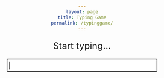 ```yaml
---
layout: page
title: Typing Game
permalink: /typinggame/
---
```


<html>
<head>
  <style>
    body {
      text-align: center;
    }
    #game-container {
      width: 400px;
      margin: 0 auto;
    }
    #word-display {
      font-size: 24px;
      margin-bottom: 20px;
    }
    #input-field {
      font-size: 18px;
      padding: 5px;
      width: 100%;
      box-sizing: border-box;
    }
    #timer {
      font-size: 18px;
      margin-top: 20px;
    }
    .result {
    border-radius: 12px;
    border: 1px solid black;
    padding: 20px;
    max-width: 300px;
    flex-shrink: 0;
    }
  </style>
</head>
<body>
  <div id="game-container">
    <p id="word-display">Start typing...</p>
    <input type="text" id="input-field" autofocus>
    <p id="timer"></p>
  </div>
  <div id="result">
  </div>

  <script>
    var words = ["apple", "banana", "cherry", "date", "elderberry", "fig", "grape"];
    var currentWordIndex = 0;
    var currentWord = words[currentWordIndex];
    var startTime = null;
    var timerInterval = null;

    var username = null;

    var wordDisplay = document.getElementById("word-display");
    var inputField = document.getElementById("input-field");
    var timer = document.getElementById("timer");

    const url = "http://127.0.0.1:8086/api/times"
    const resultContainer = document.getElementById("result");
    const create_fetch = url + '/create';
    const read_fetch = url + '/';

    wordDisplay.textContent = currentWord;

    inputField.addEventListener("input", function(event) {
      var enteredText = event.target.value;

      if (!startTime) {
        startTime = new Date();
        startTimer();
      }

      if (enteredText === currentWord) {
        currentWordIndex++;
        if (currentWordIndex >= words.length) {
          wordDisplay.textContent = "You Win!";
          inputField.style.display = "none";
          stopTimer();
        } else {
          currentWord = words[currentWordIndex];

          wordDisplay.textContent = currentWord;
          inputField.value = "";
        }
      }
    });

    function startTimer() {
      timerInterval = setInterval(updateTimer, 10); // Update every hundredth of a second (10 milliseconds)
    }

    function stopTimer() {
      clearInterval(timerInterval);
      // alert(timer.textContent)
      setTimeout(()=> {
         username = prompt('What is your name?');
         create_times()
      }
      ,1000);
    }

    function updateTimer() {
      var currentTime = new Date();
      var elapsedTime = Math.floor((currentTime - startTime) / 10); // Calculate elapsed time in hundredths of a second
      actualTime = (elapsedTime / 100).toFixed(2)
      timer.textContent = "Time: " + actualTime + " seconds"; // Convert elapsed time to seconds with two decimal places
    }

    read_times();

    function read_times() {
        // prepare fetch options
        const read_options = {
        method: 'GET',
        mode: 'cors',
        cache: 'default',
        credentials: 'omit',
        headers: {
            'Content-Type': 'application/json'
        },        
        };
        // fetch the data from API
        fetch(read_fetch, read_options)
        // response is a RESTful "promise" on any successful fetch
        .then(response => {
            // check for response errors
            if (response.status !== 200) {
                const errorMsg = 'Database read error: ' + response.status;
                console.log(errorMsg);
                return;
            }
            // valid response will have json data
            response.json().then(data => {
                console.log(data);
                resultContainer.innerHTML = ''
                //Construct Table header
                const tbody = document.createElement("tbody");
                const tr = document.createElement("tr");
                const col1 = document.createElement("td");
                const col2 = document.createElement("td")
                // obtain data that is specific to the API
                col1.innerHTML = "<span style='font-weight:bold' onclick='sortTable(0)'>Username</span>";
                col2.innerHTML = "<span style='font-weight:bold' onclick='sortTable(1)'>Time</span>";
                // add HTML to container
                tr.appendChild(col1);
                tr.appendChild(col2);                 
                resultContainer.appendChild(tr);
                //Print Reviews              
                for (let row in data) {
                console.log(data[row]);
                add_row(data[row]);
                }
            })
        })
        // catch fetch errors (ie ACCESS to server blocked)
        .catch(err => {
        console.error(err);
        alert(err);
        });
    }
    function create_times(){
        // New data entry
        alert(username)
        alert(actualTime)  
        const body = {
            uid: username,
            totaltime: actualTime,
        };
        const requestOptions = {
            method: 'POST',
            body: JSON.stringify(body),
            headers: {
                "content-type": "application/json",
                'Authorization': 'Bearer my-token',
            },
        };
        // URL for Create API
        // Fetch API call to the database to create a new review
        fetch(create_fetch, requestOptions)
        .then(response => {
            // trap error response from Web API
            // response contains valid result
            response.json().then(data => {
                console.log(data);
                //add a table row for the new/created reviewid
                add_row(data);
            })
        })
    }
    function add_row(data) {
        const tr = document.createElement("tr");
        const uid = document.createElement("td");  
        const totaltime = document.createElement("td");
        // obtain data that is specific to the API
        // alert(data.uid)
        // alert(data.totaltime)
        uid.innerHTML = data.uid;   
        totaltime.innerHTML = data.totaltime;
        // add HTML to container
        tr.appendChild(uid);  
        tr.appendChild(totaltime);
        resultContainer.appendChild(tr);
    }

    function sortTable(columnIndex) {
      const table = document.getElementById("result");
      const tbody = table.getElementsByTagName("tbody")[0];
      alert("sort table" + columnIndex + tbody)
      const rows = tbody.getElementsByTagName("tr");
      const sortDirection = getSortDirection(columnIndex);

      const sortedRows = Array.from(rows)
        .sort((rowA, rowB) => {
          const cellA = rowA.getElementsByTagName("td")[columnIndex];
          const cellB = rowB.getElementsByTagName("td")[columnIndex];
          return compareCells(cellA, cellB, sortDirection);
        });

      for (const row of sortedRows) {
        tbody.appendChild(row);
      }
    }

    function getSortDirection(columnIndex) {
      const table = document.getElementById("result");
      const headerRow = table.getElementsByTagName("thead")[0].getElementsByTagName("tr")[0];
      const headerCell = headerRow.getElementsByTagName("th")[columnIndex];

      if (headerCell.getAttribute("data-sort-direction") === "asc") {
        headerCell.setAttribute("data-sort-direction", "desc");
        return "desc";
      } else {
        headerCell.setAttribute("data-sort-direction", "asc");
        return "asc";
      }
    }

    function compareCells(cellA, cellB, sortDirection) {
      const valueA = cellA.textContent.trim();
      const valueB = cellB.textContent.trim();

      if (sortDirection === "asc") {
        if (valueA < valueB) {
          return -1;
        } else if (valueA > valueB) {
          return 1;
        } else {
          return 0;
        }
      } else {
        if (valueA < valueB) {
          return 1;
        } else if (valueA > valueB) {
          return -1;
        } else {
          return 0;
        }
      }
    }
  </script>
</body>
</html>